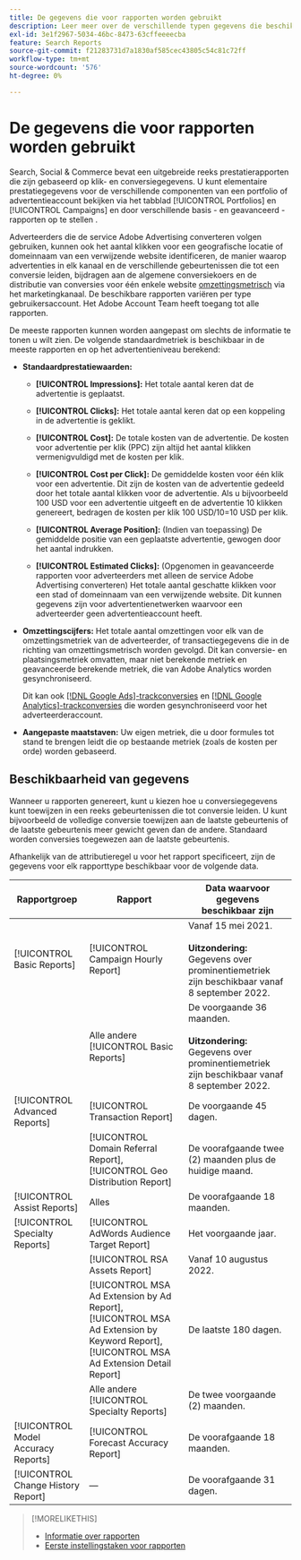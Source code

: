 ```yaml
---
title: De gegevens die voor rapporten worden gebruikt
description: Leer meer over de verschillende typen gegevens die beschikbaar zijn in gegevensweergaven en aangepaste rapporten.
exl-id: 3e1f2967-5034-46bc-8473-63cffeeeecba
feature: Search Reports
source-git-commit: f21283731d7a1830af585cec43805c54c81c72ff
workflow-type: tm+mt
source-wordcount: '576'
ht-degree: 0%

---
```


# De gegevens die voor rapporten worden gebruikt

Search, Social &amp; Commerce bevat een uitgebreide reeks prestatierapporten die zijn gebaseerd op klik- en conversiegegevens. U kunt elementaire prestatiegegevens voor de verschillende componenten van een portfolio of advertentieaccount bekijken via het tabblad [!UICONTROL Portfolios] en [!UICONTROL Campaigns] en door verschillende basis - en geavanceerd - rapporten op te stellen .

Adverteerders die de service Adobe Advertising converteren volgen gebruiken, kunnen ook het aantal klikken voor een geografische locatie of domeinnaam van een verwijzende website identificeren, de manier waarop advertenties in elk kanaal en de verschillende gebeurtenissen die tot een conversie leiden, bijdragen aan de algemene conversiekoers en de distributie van conversies voor één enkele website [omzettingsmetrisch](/help/search-social-commerce/admin/conversion-metrics/conversion-metric-about.md) via het marketingkanaal. De beschikbare rapporten variëren per type gebruikersaccount. Het Adobe Account Team heeft toegang tot alle rapporten.

De meeste rapporten kunnen worden aangepast om slechts de informatie te tonen u wilt zien. De volgende standaardmetriek is beschikbaar in de meeste rapporten en op het advertentieniveau berekend:

* **Standaardprestatiewaarden:**

   * **[!UICONTROL Impressions]:** Het totale aantal keren dat de advertentie is geplaatst.

   * **[!UICONTROL Clicks]:** Het totale aantal keren dat op een koppeling in de advertentie is geklikt.

   * **[!UICONTROL Cost]:** De totale kosten van de advertentie. De kosten voor advertentie per klik (PPC) zijn altijd het aantal klikken vermenigvuldigd met de kosten per klik.

   * **[!UICONTROL Cost per Click]:** De gemiddelde kosten voor één klik voor een advertentie. Dit zijn de kosten van de advertentie gedeeld door het totale aantal klikken voor de advertentie. Als u bijvoorbeeld 100 USD voor een advertentie uitgeeft en de advertentie 10 klikken genereert, bedragen de kosten per klik 100 USD/10=10 USD per klik.

   * **[!UICONTROL Average Position]:** (Indien van toepassing) De gemiddelde positie van een geplaatste advertentie, gewogen door het aantal indrukken.

   * **[!UICONTROL Estimated Clicks]:** (Opgenomen in geavanceerde rapporten voor adverteerders met alleen de service Adobe Advertising converteren) Het totale aantal geschatte klikken voor een stad of domeinnaam van een verwijzende website. Dit kunnen gegevens zijn voor advertentienetwerken waarvoor een adverteerder geen advertentieaccount heeft.

* **Omzettingscijfers:** Het totale aantal omzettingen voor elk van de omzettingsmetriek van de adverteerder, of transactiegegevens die in de richting van omzettingsmetrisch worden gevolgd. Dit kan conversie- en plaatsingsmetriek omvatten, maar niet berekende metriek en geavanceerde berekende metriek, die van Adobe Analytics worden gesynchroniseerd.

  Dit kan ook [[!DNL Google Ads]-trackconversies](/help/search-social-commerce/campaign-management/introduction/google-conversion-data.md) en [[!DNL Google Analytics]-trackconversies](/help/search-social-commerce/admin/data-sources/data-source-about.md) die worden gesynchroniseerd voor het adverteerderaccount.

* **Aangepaste maatstaven:** Uw eigen metriek, die u door formules tot stand te brengen leidt die op bestaande metriek (zoals de kosten per orde) worden gebaseerd.

## Beschikbaarheid van gegevens

Wanneer u rapporten genereert, kunt u kiezen hoe u conversiegegevens kunt toewijzen in een reeks gebeurtenissen die tot conversie leiden. U kunt bijvoorbeeld de volledige conversie toewijzen aan de laatste gebeurtenis of de laatste gebeurtenis meer gewicht geven dan de andere. Standaard worden conversies toegewezen aan de laatste gebeurtenis.

Afhankelijk van de attributieregel u voor het rapport specificeert, zijn de gegevens voor elk rapporttype beschikbaar voor de volgende data.

| Rapportgroep | Rapport | Data waarvoor gegevens beschikbaar zijn |
|---|---|---|
| [!UICONTROL Basic Reports] | [!UICONTROL Campaign Hourly Report] | Vanaf 15 mei 2021.<br><br><b>Uitzondering:</b> Gegevens over prominentiemetriek zijn beschikbaar vanaf 8 september 2022. |
| | Alle andere [!UICONTROL Basic Reports] | De voorgaande 36 maanden.<br><br><b>Uitzondering:</b> Gegevens over prominentiemetriek zijn beschikbaar vanaf 8 september 2022. |
| [!UICONTROL Advanced Reports] | [!UICONTROL Transaction Report] | De voorgaande 45 dagen. |
| | [!UICONTROL Domain Referral Report], [!UICONTROL Geo Distribution Report] | De voorafgaande twee (2) maanden plus de huidige maand. |
| [!UICONTROL Assist Reports] | Alles | De voorafgaande 18 maanden. |
| [!UICONTROL Specialty Reports] | [!UICONTROL AdWords Audience Target Report] | Het voorgaande jaar. |
| | [!UICONTROL RSA Assets Report] | Vanaf 10 augustus 2022. |
| | [!UICONTROL MSA Ad Extension by Ad Report], [!UICONTROL MSA Ad Extension by Keyword Report], [!UICONTROL MSA Ad Extension Detail Report] | De laatste 180 dagen. |
| | Alle andere [!UICONTROL Specialty Reports] | De twee voorgaande (2) maanden. |
| [!UICONTROL Model Accuracy Reports] | [!UICONTROL Forecast Accuracy Report] | De voorafgaande 18 maanden. |
| [!UICONTROL Change History Report] | — | De voorafgaande 31 dagen. |

>[!MORELIKETHIS]
>
>* [Informatie over rapporten](report-about.md)
>* [Eerste instellingstaken voor rapporten](initial-setup.md)
